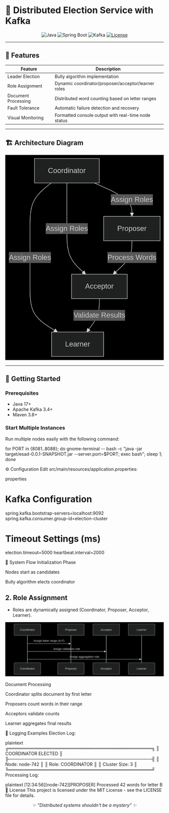# 🚀 Distributed Election Service with Kafka

<div align="center">

![Java](https://img.shields.io/badge/Java-17+-orange)
![Spring Boot](https://img.shields.io/badge/Spring_Boot-3.1-green)
![Kafka](https://img.shields.io/badge/Apache_Kafka-3.4-blue)
[![License](https://img.shields.io/badge/License-MIT-purple)](LICENSE)

</div>

---

## 🌟 Features

| Feature             | Description                                                   |
|---------------------|---------------------------------------------------------------|
| Leader Election     | Bully algorithm implementation                                |
| Role Assignment     | Dynamic coordinator/proposer/acceptor/learner roles            |
| Document Processing | Distributed word counting based on letter ranges             |
| Fault Tolerance     | Automatic failure detection and recovery                      |
| Visual Monitoring   | Formatted console output with real-time node status            |

---

## 🏗 Architecture Diagram

<p align="center">
  <img src="src/main/resources/png2.png" alt="Architecture Diagram" width="600"/>
</p>

---

## 🚦 Getting Started

### Prerequisites

- Java 17+
- Apache Kafka 3.4+
- Maven 3.8+

### Start Multiple Instances

Run multiple nodes easily with the following command:


for PORT in {8081..8088}; do
  gnome-terminal -- bash -c "java -jar target/esad-0.0.1-SNAPSHOT.jar --server.port=$PORT; exec bash";
  sleep 1;
done

⚙ Configuration
Edit src/main/resources/application.properties:

properties
# Kafka Configuration
spring.kafka.bootstrap-servers=localhost:9092
spring.kafka.consumer.group-id=election-cluster

# Timeout Settings (ms)
election.timeout=5000
heartbeat.interval=2000

🔄 System Flow
Initialization Phase

Nodes start as candidates

Bully algorithm elects coordinator

## 2. Role Assignment
- Roles are dynamically assigned (Coordinator, Proposer, Acceptor, Learner).

<p align="center">
  <img src="src/main/resources/png1.png" alt="Role Assignment Diagram" width="600"/>
</p>

Document Processing

Coordinator splits document by first letter

Proposers count words in their range

Acceptors validate counts

Learner aggregates final results

📜 Logging Examples
Election Log:

plaintext
╔══════════════════════════════════════════════╗
║           COORDINATOR ELECTED               ║
╠──────────────────────────────────────────────╣
║ Node: node-742                              ║
║ Role: COORDINATOR                          ║
║ Cluster Size: 3                            ║
╚══════════════════════════════════════════════╝
Processing Log:

plaintext
[12:34:56][node-742][PROPOSER] Processed 42 words for letter B
📄 License
This project is licensed under the MIT License - see the LICENSE file for details.

<div align="center"> <i>✨ "Distributed systems shouldn't be a mystery" ✨</i> </div> 